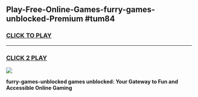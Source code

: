 
## Play-Free-Online-Games-furry-games-unblocked-Premium #tum84
<h3>
<a href="https://premium.freeplayer.one?title=furry-games-unblocked&ref=8M">CLICK TO PLAY</a></h3>
<hr>

<h3>
<a href="https://premium.freeplayer.one?title=furry-games-unblocked&ref=8M">CLICK 2 PLAY</a>
  
</h3>

<a href="https://premium.freeplayer.one?title=furry-games-unblocked&ref=8M"><img src="https://clearcache.store/games.png"></a>


**furry-games-unblocked games unblocked: Your Gateway to Fun and Accessible Online Gaming**
